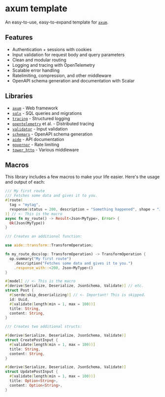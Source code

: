 # axum template

An easy-to-use, easy-to-expand template for [`axum`](https://github.com/tokio-rs/axum).

## Features

- Authentication + sessions with cookies
- Input validation for request body and query parameters
- Clean and modular routing
- Logging and tracing with OpenTelemetry
- Scalable error handling
- Ratelimiting, compression, and other middleware
- OpenAPI schema generation and documentation with Scalar

## Libraries

- [`axum`](https://github.com/tokio-rs/axum) - Web framework
- [`sqlx`](https://github.com/launchbadge/sqlx) - SQL queries and migrations
- [`tracing`](https://github.com/tokio-rs/tracing) - Structured logging
- [`opentelemetry`](https://github.com/open-telemetry/opentelemetry-rust) et al. - Distributed tracing
- [`validator`](https://github.com/Keats/validator) - Input validation
- [`schemars`](https://github.com/GREsau/schemars) - OpenAPI schema generation
- [`aide`](https://github.com/tamasfe/aide) - API documentation
- [`governor`](https://github.com/boinkor-net/governor) - Rate limiting
- [`tower_http`](https://github.com/tower-rs/tower-http) - Various middleware

## Macros

This library includes a few macros to make your life easier. Here's the usage and output of each:

```rust
/// My first route
/// Fetches some data and gives it to you.
#[route(
  tag = "mytag",
  response(status = 200, description = "Something happened", shape = "Json<MyType>")
)] // <- This is the macro
async fn my_route() -> Result<Json<MyType>, Error> {
  Ok(Json(MyType))
}

/// Creates an additional function:

use aide::transform::TransformOperation;

fn my_route_docs(op: TransformOperation) -> TransformOperation {
  op.summary("My first route")
    .description("Fetches some data and gives it to you.")
    .response_with::<200, Json<MyType>()
}
```

```rust
#[model] // <- This is the macro
#[derive(Serialize, Deserialize, JsonSchema, Validate)] // etc.
struct Post {
  #[serde(skip_deserializing)] // <- Important! This is skipped.
  id: Uuid,
  #[validate(length(min = 1, max = 100))]
  title: String,
  content: String,
}

/// Creates two additional structs:

#[derive(Serialize, Deserialize, JsonSchema, Validate)]
struct CreatePostInput {
  #[validate(length(min = 1, max = 100))]
  title: String,
  content: String,
}

#[derive(Serialize, Deserialize, JsonSchema, Validate)]
struct UpdatePostInput {
  #[validate(length(min = 1, max = 100))]
  title: Option<String>,
  content: Option<String>,
}
```


